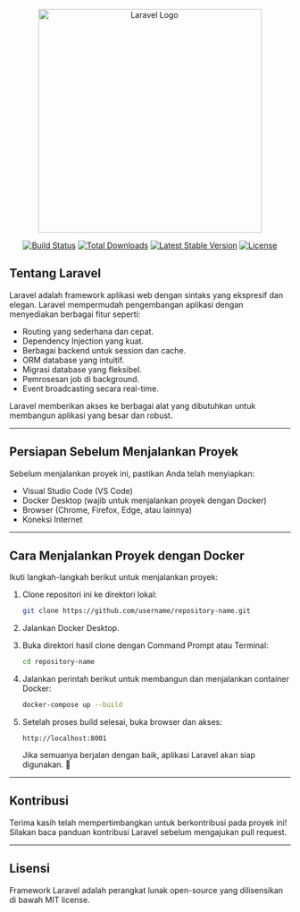 <p align="center"><a href="https://laravel.com" target="_blank"><img src="https://raw.githubusercontent.com/laravel/art/master/logo-lockup/5%20SVG/2%20CMYK/1%20Full%20Color/laravel-logolockup-cmyk-red.svg" width="400" alt="Laravel Logo"></a></p>

<p align="center">
<a href="https://github.com/laravel/framework/actions"><img src="https://github.com/laravel/framework/workflows/tests/badge.svg" alt="Build Status"></a>
<a href="https://packagist.org/packages/laravel/framework"><img src="https://img.shields.io/packagist/dt/laravel/framework" alt="Total Downloads"></a>
<a href="https://packagist.org/packages/laravel/framework"><img src="https://img.shields.io/packagist/v/laravel/framework" alt="Latest Stable Version"></a>
<a href="https://packagist.org/packages/laravel/framework"><img src="https://img.shields.io/packagist/l/laravel/framework" alt="License"></a>
</p>


## Tentang Laravel

Laravel adalah framework aplikasi web dengan sintaks yang ekspresif dan elegan. Laravel mempermudah pengembangan aplikasi dengan menyediakan berbagai fitur seperti:

- Routing yang sederhana dan cepat.
- Dependency Injection yang kuat.
- Berbagai backend untuk session dan cache.
- ORM database yang intuitif.
- Migrasi database yang fleksibel.
- Pemrosesan job di background.
- Event broadcasting secara real-time.

Laravel memberikan akses ke berbagai alat yang dibutuhkan untuk membangun aplikasi yang besar dan robust.

---

## Persiapan Sebelum Menjalankan Proyek

Sebelum menjalankan proyek ini, pastikan Anda telah menyiapkan:

- Visual Studio Code (VS Code)
- Docker Desktop (wajib untuk menjalankan proyek dengan Docker)
- Browser (Chrome, Firefox, Edge, atau lainnya)
- Koneksi Internet

---

## Cara Menjalankan Proyek dengan Docker

Ikuti langkah-langkah berikut untuk menjalankan proyek:

1. Clone repositori ini ke direktori lokal:

   ```sh
   git clone https://github.com/username/repository-name.git
   ```

2. Jalankan Docker Desktop.

3. Buka direktori hasil clone dengan Command Prompt atau Terminal:

   ```sh
   cd repository-name
   ```

4. Jalankan perintah berikut untuk membangun dan menjalankan container Docker:

   ```sh
   docker-compose up --build
   ```

5. Setelah proses build selesai, buka browser dan akses:

   ```
   http://localhost:8001
   ```

   Jika semuanya berjalan dengan baik, aplikasi Laravel akan siap digunakan. 🚀

---

## Kontribusi

Terima kasih telah mempertimbangkan untuk berkontribusi pada proyek ini! Silakan baca panduan kontribusi Laravel sebelum mengajukan pull request.

---

## Lisensi

Framework Laravel adalah perangkat lunak open-source yang dilisensikan di bawah MIT license.
